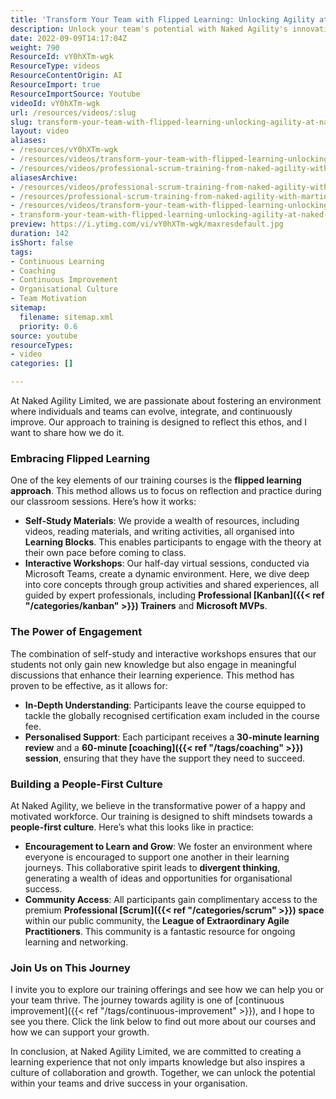 ```yaml
---
title: 'Transform Your Team with Flipped Learning: Unlocking Agility at Naked Agility Limited'
description: Unlock your team's potential with Naked Agility's innovative flipped learning approach. Discover engaging training that fosters growth and collaboration!
date: 2022-09-09T14:17:04Z
weight: 790
ResourceId: vY0hXTm-wgk
ResourceType: videos
ResourceContentOrigin: AI
ResourceImport: true
ResourceImportSource: Youtube
videoId: vY0hXTm-wgk
url: /resources/videos/:slug
slug: transform-your-team-with-flipped-learning-unlocking-agility-at-naked-agility-limited
layout: video
aliases:
- /resources/vY0hXTm-wgk
- /resources/videos/transform-your-team-with-flipped-learning-unlocking-agility-at-naked-agility-limited
- /resources/videos/professional-scrum-training-from-naked-agility-with-martin-hinshelwood
aliasesArchive:
- /resources/videos/professional-scrum-training-from-naked-agility-with-martin-hinshelwood
- /resources/professional-scrum-training-from-naked-agility-with-martin-hinshelwood
- /resources/videos/transform-your-team-with-flipped-learning-unlocking-agility-at-naked-agility-limited
- transform-your-team-with-flipped-learning-unlocking-agility-at-naked-agility-limited
preview: https://i.ytimg.com/vi/vY0hXTm-wgk/maxresdefault.jpg
duration: 142
isShort: false
tags:
- Continuous Learning
- Coaching
- Continuous Improvement
- Organisational Culture
- Team Motivation
sitemap:
  filename: sitemap.xml
  priority: 0.6
source: youtube
resourceTypes:
- video
categories: []

---
```

At Naked Agility Limited, we are passionate about fostering an environment where individuals and teams can evolve, integrate, and continuously improve. Our approach to training is designed to reflect this ethos, and I want to share how we do it.

### Embracing Flipped Learning

One of the key elements of our training courses is the **flipped learning approach**. This method allows us to focus on reflection and practice during our classroom sessions. Here’s how it works:

- **Self-Study Materials**: We provide a wealth of resources, including videos, reading materials, and writing activities, all organised into **Learning Blocks**. This enables participants to engage with the theory at their own pace before coming to class.
- **Interactive Workshops**: Our half-day virtual sessions, conducted via Microsoft Teams, create a dynamic environment. Here, we dive deep into core concepts through group activities and shared experiences, all guided by expert professionals, including **Professional [Kanban]({{< ref "/categories/kanban" >}}) Trainers** and **Microsoft MVPs**.

### The Power of Engagement

The combination of self-study and interactive workshops ensures that our students not only gain new knowledge but also engage in meaningful discussions that enhance their learning experience. This method has proven to be effective, as it allows for:

- **In-Depth Understanding**: Participants leave the course equipped to tackle the globally recognised certification exam included in the course fee.
- **Personalised Support**: Each participant receives a **30-minute learning review** and a **60-minute [coaching]({{< ref "/tags/coaching" >}}) session**, ensuring that they have the support they need to succeed.

### Building a People-First Culture

At Naked Agility, we believe in the transformative power of a happy and motivated workforce. Our training is designed to shift mindsets towards a **people-first culture**. Here’s what this looks like in practice:

- **Encouragement to Learn and Grow**: We foster an environment where everyone is encouraged to support one another in their learning journeys. This collaborative spirit leads to **divergent thinking**, generating a wealth of ideas and opportunities for organisational success.
- **Community Access**: All participants gain complimentary access to the premium **Professional [Scrum]({{< ref "/categories/scrum" >}}) space** within our public community, the **League of Extraordinary Agile Practitioners**. This community is a fantastic resource for ongoing learning and networking.

### Join Us on This Journey

I invite you to explore our training offerings and see how we can help you or your team thrive. The journey towards agility is one of [continuous improvement]({{< ref "/tags/continuous-improvement" >}}), and I hope to see you there. Click the link below to find out more about our courses and how we can support your growth.

In conclusion, at Naked Agility Limited, we are committed to creating a learning experience that not only imparts knowledge but also inspires a culture of collaboration and growth. Together, we can unlock the potential within your teams and drive success in your organisation.
